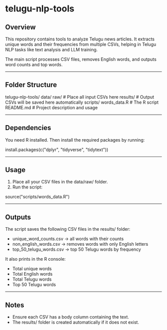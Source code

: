 # telugu-nlp-tools

## Overview
This repository contains tools to analyze Telugu news articles. It extracts unique words and their frequencies from multiple CSVs, helping in Telugu NLP tasks like text analysis and LLM training.

The main script processes CSV files, removes English words, and outputs word counts and top words.

---

## Folder Structure

telugu-nlp-tools/
  data/
    raw/          # Place all input CSVs here
  results/        # Output CSVs will be saved here automatically
  scripts/
    words_data.R  # The R script
  README.md       # Project description and usage

---

## Dependencies
You need R installed. Then install the required packages by running:

install.packages(c("dplyr", "tidyverse", "tidytext"))

---

## Usage
1. Place all your CSV files in the data/raw/ folder.
2. Run the script:

source("scripts/words_data.R")

---

## Outputs
The script saves the following CSV files in the results/ folder:

- unique_word_counts.csv → all words with their counts  
- non_english_words.csv → removes words with only English letters  
- top_50_telugu_words.csv → top 50 Telugu words by frequency  

It also prints in the R console:

- Total unique words  
- Total English words  
- Total Telugu words  
- Top 50 Telugu words

---

## Notes
- Ensure each CSV has a body column containing the text.  
- The results/ folder is created automatically if it does not exist.
